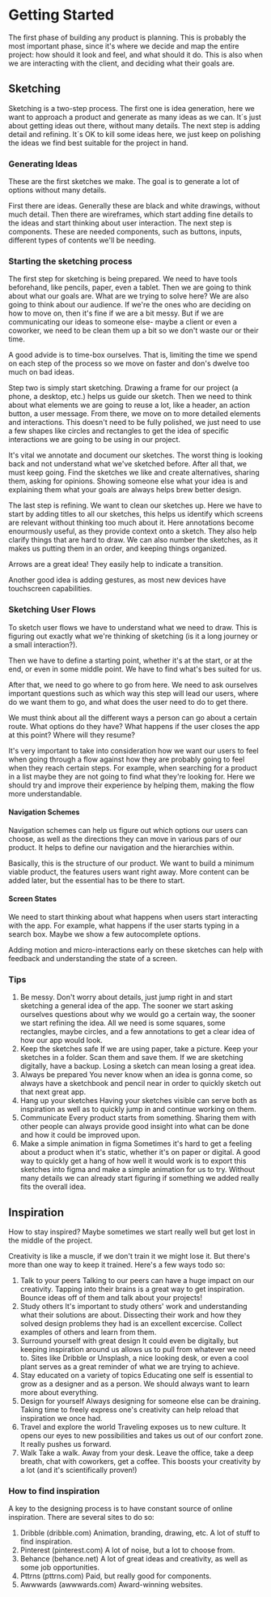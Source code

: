 # Getting Started

The first phase of building any product is planning. This is probably the most important phase, since it's where we decide and map the entire project: how should it look and feel, and what should it do.
This is also when we are interacting with the client, and deciding what their goals are.

## Sketching

Sketching is a two-step process. The first one is idea generation, here we want to approach a product and generate as many ideas as we can. It´s just about getting ideas out there, without many details. The next step is adding detail and refining. It´s OK to kill some ideas here, we just keep on polishing the ideas we find best suitable for the project in hand.

### Generating Ideas

These are the first sketches we make. The goal is to generate a lot of options without many details.

First there are ideas. Generally these are black and white drawings, without much detail. Then there are wireframes, which start adding fine details to the ideas and start thinking about user interaction. The next step is components. These are needed components, such as buttons, inputs, different types of contents we'll be needing.

### Starting the sketching process

The first step for sketching is being prepared. We need to have tools beforehand, like pencils, paper, even a tablet. Then we are going to think about what our goals are. What are we trying to solve here? We are also going to think about our audience. If we're the ones who are deciding on how to move on, then it's fine if we are a bit messy. But if we are communicating our ideas to someone else- maybe a client or even a coworker, we need to be clean them up a bit so we don't waste our or their time.

A good advide is to time-box ourselves. That is, limiting the time we spend on each step of the process so we move on faster and don's dwelve too much on bad ideas.

Step two is simply start sketching. Drawing a frame for our project (a phone, a desktop, etc.) helps us guide our sketch. Then we need to think about what elements we are going to reuse a lot, like a header, an action button, a user message. From there, we move on to more detailed elements and interactions. This doesn't need to be fully polished, we just need to use a few shapes like circles and rectangles to get the idea of specific interactions we are going to be using in our project.

It's vital we annotate and document our sketches. The worst thing is looking back and not understand what we've sketched before. After all that, we must keep going. Find the sketches we like and create alternatives, sharing them, asking for opinions. Showing someone else what your idea is and explaining them what your goals are always helps brew better design.

The last step is refining. We want to clean our sketches up. Here we have to start by adding titles to all our sketches, this helps us identify which screens are relevant without thinking too much about it. Here annotations become enourmously useful, as they provide context onto a sketch. They also help clarify things that are hard to draw.
We can also number the sketches, as it makes us putting them in an order, and keeping things organized.

Arrows are a great idea! They easily help to indicate a transition.

Another good idea is adding gestures, as most new devices have touchscreen capabilities.

### Sketching User Flows

To sketch user flows we have to understand what we need to draw. This is figuring out exactly what we're thinking of sketching (is it a long journey or a small interaction?).

Then we have to define a starting point, whether it's at the start, or at the end, or even in some middle point. We have to find what's bes suited for us.

After that, we need to go where to go from here. We need to ask ourselves important questions such as which way this step will lead our users, where do we want them to go, and what does the user need to do to get there.

We must think about all the different ways a person can go about a certain route. What options do they have? What happens if the user closes the app at this point? Where will they resume?

It's very important to take into consideration how we want our users to feel when going through a flow against how they are probably going to feel when they reach certain steps. For example, when searching for a product in a list maybe they are not going to find what they're looking for. Here we should try and improve their experience by helping them, making the flow more understandable.

#### Navigation Schemes

Navigation schemes can help us figure out which options our users can choose, as well as the directions they can move in various pars of our product. It helps to define our navigation and the hierarchies within.

Basically, this is the structure of our product. We want to build a minimum viable product, the features users want right away. More content can be added later, but the essential has to be there to start.

#### Screen States

We need to start thinking about what happens when users start interacting with the app. For example, what happens if the user starts typing in a search box. Maybe we show a few autocomplete options.

Adding motion and micro-interactions early on these sketches can help with feedback and understanding the state of a screen.

### Tips

1. Be messy.
   Don't worry about details, just jump right in and start sketching a general idea of the app. The sooner we start asking ourselves questions about why we would go a certain way, the sooner we start refining the idea. All we need is some squares, some rectangles, maybe circles, and a few annotations to get a clear idea of how our app would look.
2. Keep the sketches safe
   If we are using paper, take a picture. Keep your sketches in a folder. Scan them and save them. If we are sketching digitally, have a backup. Losing a sketch can mean losing a great idea.
3. Always be prepared
   You never know when an idea is gonna come, so always have a sketchbook and pencil near in order to quickly sketch out that next great app.
4. Hang up your sketches
   Having your sketches visible can serve both as inspiration as well as to quickly jump in and continue working on them.
5. Communicate
   Every product starts from something. Sharing them with other people can always provide good insight into what can be done and how it could be improved upon.
6. Make a simple animation in figma
   Sometimes it's hard to get a feeling about a product when it's static, whether it's on paper or digital. A good way to quickly get a hang of how well it would work is to export this sketches into figma and make a simple animation for us to try. Without many details we can already start figuring if something we added really fits the overall idea.

## Inspiration

How to stay inspired? Maybe sometimes we start really well but get lost in the middle of the project.

Creativity is like a muscle, if we don't train it we might lose it. But there's more than one way to keep it trained. Here's a few ways todo so:

1. Talk to your peers
   Talking to our peers can have a huge impact on our creativity. Tapping into their brains is a great way to get inspiration. Bounce ideas off of them and talk about your projects!
2. Study others
   It's important to study others' work and understanding what their solutions are about. Dissecting their work and how they solved design problems they had is an excellent excercise.
   Collect examples of others and learn from them.
3. Surround yourself with great design
   It could even be digitally, but keeping inspiration around us allows us to pull from whatever we need to. Sites like Dribble or Unsplash, a nice looking desk, or even a cool plant serves as a great reminder of what we are trying to achieve.
4. Stay educated on a variety of topics
   Educating one self is essential to grow as a designer and as a person. We should always want to learn more about everything.
5. Design for yourself
   Always designing for someone else can be draining. Taking time to freely express one's creativity can help reload that inspiration we once had.
6. Travel and explore the world
   Traveling exposes us to new culture. It opens our eyes to new possibilities and takes us out of our confort zone. It really pushes us forward.
7. Walk
   Take a walk. Away from your desk. Leave the office, take a deep breath, chat with coworkers, get a coffee. This boosts your creativity by a lot (and it's scientifically proven!)

### How to find inspiration

A key to the designing process is to have constant source of online inspiration. There are several sites to do so:

1. Dribble (dribble.com)
   Animation, branding, drawing, etc. A lot of stuff to find inspiration.
2. Pinterest (pinterest.com)
   A lot of noise, but a lot to choose from.
3. Behance (behance.net)
   A lot of great ideas and creativity, as well as some job opportunities.
4. Pttrns (pttrns.com)
   Paid, but really good for components.
5. Awwwards (awwwards.com)
   Award-winning websites.
